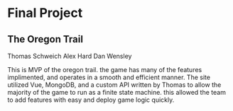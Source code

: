 Final Project 
===

## The Oregon Trail
Thomas Schweich
Alex Hard
Dan Wensley

This is MVP of the oregon trail. the game has many of the features implimented, and operates in a smooth and efficient manner. The site utilized Vue, MongoDB, and a custom API written by
Thomas to allow the majority of the game to run as a finite state machine. this allowed the team to add features with easy and deploy game logic quickly. 

